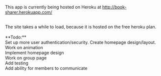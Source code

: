 This app is currently being hosted on Heroku at
http://book-sharer.herokuapp.com/

<br />
The site takes a while to load, because it is hosted on the free
heroku plan.

<br />
<br />
**Todo:** <br />
Set up more user authentication/security.
Create homepage design/layout.<br />
Work on animation <br />
Implement homepage design <br />
Work on group page <br />
Add testing<br />
Add ability for members to communicate<br />
